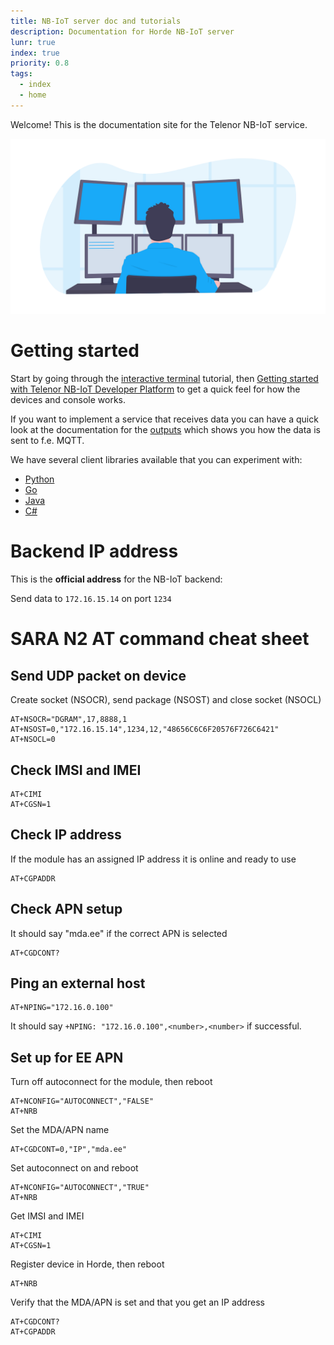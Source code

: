 ```yaml
---
title: NB-IoT server doc and tutorials
description: Documentation for Horde NB-IoT server
lunr: true
index: true
priority: 0.8
tags:
  - index
  - home
---
```


Welcome! This is the documentation site for the Telenor NB-IoT service.

![Welcome to tutorials](undraw_programming_2svr.png)

# Getting started

Start by going through the [interactive terminal](tutorials/interactive-terminal.md)
tutorial, then [Getting started with Telenor NB-IoT Developer Platform](tutorials/getting-started.md)
to get a quick feel for how the devices and console works.

If you want to implement a service that receives data you can have a quick look at the documentation
for the [outputs](api/outputs.md) which shows you how the data is sent to f.e. MQTT.

We have several client libraries available that you can experiment with:

* [Python](https://github.com/telenordigital/nbiot-python)
* [Go](https://github.com/telenordigital/nbiot-go)
* [Java](https://github.com/telenordigital/nbiot-java)
* [C#](https://github.com/telenordigital/nbiot-csharp)

# Backend IP address

This is the **official address** for the NB-IoT backend:

Send data to `172.16.15.14` on port `1234`

# SARA N2 AT command cheat sheet

## Send UDP packet on device

Create socket (NSOCR), send package (NSOST) and close socket (NSOCL)

```text
AT+NSOCR="DGRAM",17,8888,1
AT+NSOST=0,"172.16.15.14",1234,12,"48656C6C6F20576F726C6421"
AT+NSOCL=0
```

## Check IMSI and IMEI

```text
AT+CIMI
AT+CGSN=1
```

## Check IP address

If the module has an assigned IP address it is online and ready to use

```text
AT+CGPADDR
```

## Check APN setup

It should say "mda.ee" if the correct APN is selected

```text
AT+CGDCONT?
```

## Ping an external host

```text
AT+NPING="172.16.0.100"
```

It should say `+NPING: "172.16.0.100",<number>,<number>` if successful.

## Set up for EE APN

Turn off autoconnect for the module, then reboot

```text
AT+NCONFIG="AUTOCONNECT","FALSE"
AT+NRB
```

Set the MDA/APN name

```text
AT+CGDCONT=0,"IP","mda.ee"
```

Set autoconnect on and reboot

```text
AT+NCONFIG="AUTOCONNECT","TRUE"
AT+NRB
```

Get IMSI and IMEI

```text
AT+CIMI
AT+CGSN=1
```

Register device in Horde, then reboot

```text
AT+NRB
```

Verify that the MDA/APN is set and that you get an IP address

```text
AT+CGDCONT?
AT+CGPADDR
```
